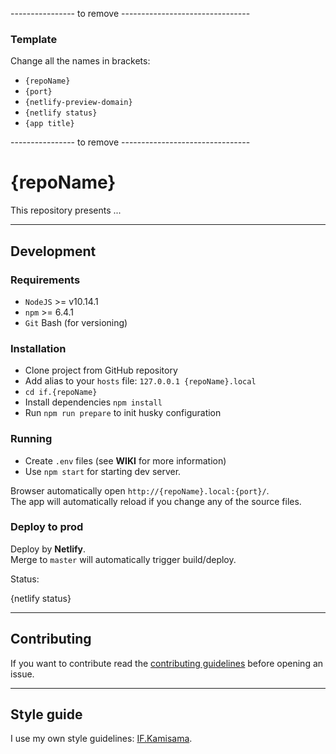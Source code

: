 ---------------- to remove --------------------------------
### Template

Change all the names in brackets:
- `{repoName}`
- `{port}`
- `{netlify-preview-domain}`
- `{netlify status}`
- `{app title}`

---------------- to remove --------------------------------

# {repoName}

This repository presents ...

---

## Development

### Requirements

- `NodeJS` >= v10.14.1
- `npm` >= 6.4.1
- `Git` Bash (for versioning)

### Installation

- Clone project from GitHub repository
- Add alias to your `hosts` file: `127.0.0.1 {repoName}.local`
- `cd if.{repoName}`
- Install dependencies `npm install`
- Run `npm run prepare` to init husky configuration

### Running

- Create `.env` files (see **WIKI** for more information)
- Use `npm start` for starting dev server.

Browser automatically open `http://{repoName}.local:{port}/`.  
The app will automatically reload if you change any of the source files.

### Deploy to prod

Deploy by **Netlify**.  
Merge to `master` will automatically trigger build/deploy.

Status:

{netlify status}

---

## Contributing

If you want to contribute read the [contributing guidelines]() before opening an issue.

---

## Style guide

I use my own style guidelines: [IF.Kamisama](https://github.com/furdzik/IF.Kamisama).
